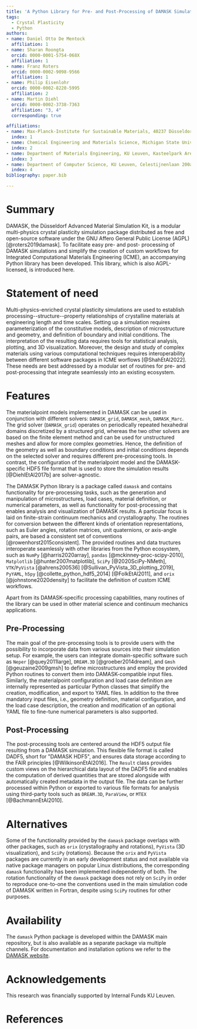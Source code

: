 ```yaml
---
title: 'A Python Library for Pre- and Post-Processing of DAMASK Simulations'
tags:
  - Crystal Plasticity
  - Python
authors:
- name: Daniel Otto De Mentock
  affiliation: 1
- name: Sharan Roongta
  orcid: 0000-0001-5754-068X
  affiliation: 1
- name: Franz Roters
  orcid: 0000-0002-9098-9566
  affiliation: 1
- name: Philip Eisenlohr
  orcid: 0000-0002-8220-5995
  affiliation: 2
- name: Martin Diehl
  orcid: 0000-0002-3738-7363
  affiliation: "3, 4"
  corresponding: true

affiliations:
- name: Max-Planck-Institute for Sustainable Materials, 40237 Düsseldorf, Germany
  index: 1
- name: Chemical Engineering and Materials Science, Michigan State University, East Lansing, MI 48824, USA
  index: 2
- name: Department of Materials Engineering, KU Leuven, Kasteelpark Arenberg 44, 3001 Leuven, Belgium
  index: 3
- name: Department of Computer Science, KU Leuven, Celestijnenlaan 200a, 3001 Leuven, Belgium
  index: 4
bibliography: paper.bib

---
```


# Summary

DAMASK, the Düsseldorf Advanced Material Simulation Kit, is a modular multi-physics crystal plasticity simulation package distributed as free and open-source software under the GNU Affero General Public License (AGPL) [@roters2019damask].
To facilitate easy pre- and post- processing of DAMASK simulations and simplify the creation of custom workflows for Integrated Computational Materials Engineering (ICME), an accompanying Python library has been developed.
This library, which is also AGPL-licensed, is introduced here.

# Statement of need

Multi-physics-enriched crystal plasticity simulations are used to establish processing--structure--property relationships of crystalline materials at engineering length and time scales.
Setting up a simulation requires parameterization of the constitutive models, description of microstructure and geometry, and definition of boundary and initial conditions.
The interpretation of the resulting data requires tools for statistical analysis, plotting, and 3D visualization.
Moreover, the design and study of complex materials using various computational techniques requires interoperability between different software packages in ICME worflows [@ShahEtAl2022].
These needs are best addressed by a modular set of routines for pre- and post-processing that integrate seamlessly into an existing ecosystem.

# Features

The materialpoint models implemented in DAMASK can be used in conjunction with different solvers: `DAMASK_grid`, `DAMASK_mesh`, `DAMASK_Marc`.
The grid solver (`DAMASK_grid`) operates on periodically repeated hexahedral domains discretized by a structured grid, whereas the two other solvers are based on the finite element method and can be used for unstructured meshes and allow for more complex geometries.
Hence, the definition of the geometry as well as boundary conditions and initial conditions depends on the selected solver and requires different pre-processing tools.
In contrast, the configuration of the materialpoint model and the DAMASK-specific HDF5 file format that is used to store the simulation results [@DiehlEtAl2017b] are solver-agnostic.

The DAMASK Python library is a package called `damask` and contains functionality for pre-processing tasks, such as the generation and manipulation of microstructures, load cases, material definition, or numerical parameters, as well as functionality for post-processing that enables analysis and visualization of DAMASK results.
A particular focus is laid on finite-strain continuum mechanics and crystallography.
The routines for conversion between the different kinds of orientation representations, such as Euler angles, rotation matrices, unit quaternions, or axis-angle pairs, are based a consistent set of conventions [@rowenhorst2015consistent].
The provided routines and data tructures interoperate seamlessly with other libraries from the Python ecosystem, such as `NumPy` [@harris2020array], `pandas` [@mckinney-proc-scipy-2010], `Matplotlib` [@hunter2007matplotlib], `SciPy` [@2020SciPy-NMeth], `VTK`/`PyVista` [@ahrens200536] [@Sullivan_PyVista_3D_plotting_2019], `PyYAML`, `h5py` [@collette_python_hdf5_2014] [@FolkEtAl2011], and `orix` [@johnstone2020density] to facilitate the definition of custom ICME workflows.

Apart from its DAMASK-specific processing capabilities, many routines of the library can be used in other material science and continuum mechanics applications.

## Pre-Processing

The main goal of the pre-processing tools is to provide users with the possibility to incorporate data from various sources into their simulation setup.
For example, the users can integrate domain-specific software such as `Neper` [@quey2011large], `DREAM.3D` [@groeber2014dream], and `Gmsh` [@geuzaine2009gmsh] to define microstructures and employ the provided Python routines to convert them into DAMASK-compatible input files.
Similarly, the materialpoint configuration and load case definition are internally represented as particular Python classes that simplify the creation, modification, and export to YAML files.
In addition to the three mandatory input files, i.e., geometry definition, material configuration, and the load case description, the creation and modification of an optional YAML file to fine-tune numerical parameters is also supported.

## Post-Processing

The post-processing tools are centered around the HDF5 output file resulting from a DAMASK simulation.
This flexible file format is called DADF5, short for "DAMASK HDF5", and ensures data storage according to the FAIR principles [@WilkinsonEtAl2016].
The `Result` class provides custom views on the hierarchical data layout of the DADF5 file and enables the computation of derived quantities that are stored alongside with automatically created metadata in the output file.
The data can be further processed within Python or exported to various file formats for analysis using third-party tools such as `DREAM.3D`, `ParaView`, or `MTEX` [@BachmannEtAl2010].


# Alternatives

Some of the functionality provided by the `damask` package overlaps with other packages, such as `orix` (crystallography and rotations), `PyVista` (3D visualization), and `SciPy` (rotations).
Because the `orix` and `PyVista` packages are currently in an early development status and not available via native package managers on popular Linux distributions, the corresponding `damask` functionality has been implemented independently of both.
The rotation functionality of  the `damask` package does not rely on `SciPy` in order to reproduce one-to-one the conventions used in the main simulation code of DAMASK written in Fortran, despite using `SciPy` routines for other purposes.


# Availability

The `damask` Python package is developed within the DAMASK main repository, but is also available as a separate package via multiple channels.
For documentation and installation options we refer to the [DAMASK website](https://damask-multiphysics.org).


# Acknowledgements
This research was financially supported by Internal Funds KU Leuven.


# References
